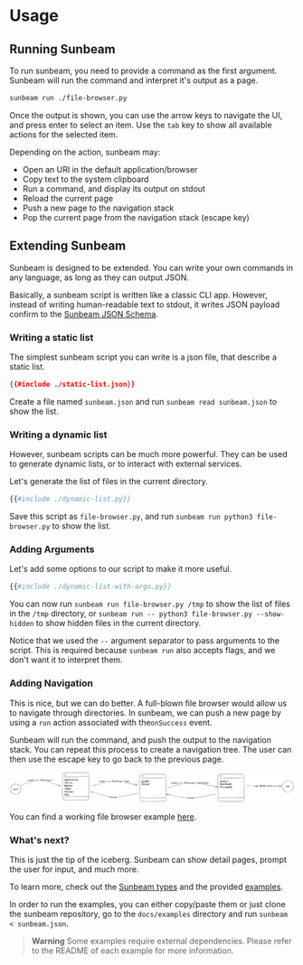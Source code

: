 # Usage

## Running Sunbeam

To run sunbeam, you need to provide a command as the first argument. Sunbeam will run the command and interpret it's output as a page.

```bash
sunbeam run ./file-browser.py
```

Once the output is shown, you can use the arrow keys to navigate the UI, and press enter to select an item.
Use the `tab` key to show all available actions for the selected item.

Depending on the action, sunbeam may:

- Open an URI in the default application/browser
- Copy text to the system clipboard
- Run a command, and display its output on stdout
- Reload the current page
- Push a new page to the navigation stack
- Pop the current page from the navigation stack (escape key)

## Extending Sunbeam

Sunbeam is designed to be extended. You can write your own commands in any language, as long as they can output JSON.

Basically, a sunbeam script is written like a classic CLI app. However, instead of writing human-readable text to stdout, it writes JSON payload confirm to the [Sunbeam JSON Schema](https://raw.githubusercontent.com/pomdtr/sunbeam/main/schemas/page.schema.json).

### Writing a static list

The simplest sunbeam script you can write is a json file, that describe a static list.

```json
{{#include ./static-list.json}}
```

Create a file named `sunbeam.json` and run `sunbeam read sunbeam.json` to show the list.

### Writing a dynamic list

However, sunbeam scripts can be much more powerful. They can be used to generate dynamic lists, or to interact with external services.

Let's generate the list of files in the current directory.

```python
{{#include ./dynamic-list.py}}
```

Save this script as `file-browser.py`, and run `sunbeam run python3 file-browser.py` to show the list.

### Adding Arguments

Let's add some options to our script to make it more useful.

```python
{{#include ./dynamic-list-with-args.py}}
```

You can now run `sunbeam run file-browser.py /tmp` to show the list of files in the `/tmp` directory, or `sunbeam run -- python3 file-browser.py --show-hidden` to show hidden files in the current directory.

Notice that we used the `--` argument separator to pass arguments to the script. This is required because `sunbeam run` also accepts flags, and we don't want it to interpret them.

### Adding Navigation

This is nice, but we can do better. A full-blown file browser would allow us to navigate through directories.
In sunbeam, we can push a new page by using a `run` action associated with the`onSuccess` event.

Sunbeam will run the command, and push the output to the navigation stack.
You can repeat this process to create a navigation tree.
The user can then use the escape key to go back to the previous page.

![Navigation](./navigation.excalidraw.png)

You can find a working file browser example [here](../examples/file-browser.md).

### What's next?

This is just the tip of the iceberg. Sunbeam can show detail pages, prompt the user for input, and much more.

To learn more, check out the [Sunbeam types](../types.md) and the provided [examples](../examples/index.md).

In order to run the examples, you can either copy/paste them or just clone the sunbeam repository, go to the `docs/examples` directory and run `sunbeam < sunbeam.json`.

> **Warning** Some examples require external dependencies. Please refer to the README of each example for more information.
